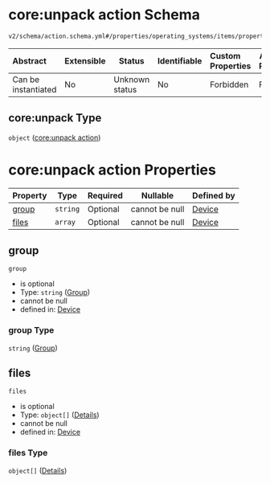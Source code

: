 # core:unpack action Schema

```txt
v2/schema/action.schema.yml#/properties/operating_systems/items/properties/steps/items/properties/actions/items/oneOf/25/properties/core:unpack
```




| Abstract            | Extensible | Status         | Identifiable | Custom Properties | Additional Properties | Access Restrictions | Defined In                                                           |
| :------------------ | ---------- | -------------- | ------------ | :---------------- | --------------------- | ------------------- | -------------------------------------------------------------------- |
| Can be instantiated | No         | Unknown status | No           | Forbidden         | Forbidden             | none                | [device.schema.json\*](../device.schema.json "open original schema") |

## core:unpack Type

`object` ([core:unpack action](device-properties-operating-systems-operating-system-properties-steps-step-properties-group-step-action-oneof-coreunpack-action-properties-coreunpack-action.md))

# core:unpack action Properties

| Property        | Type     | Required | Nullable       | Defined by                                                                                                                                                                                                                                                                                                                                                    |
| :-------------- | -------- | -------- | -------------- | :------------------------------------------------------------------------------------------------------------------------------------------------------------------------------------------------------------------------------------------------------------------------------------------------------------------------------------------------------------ |
| [group](#group) | `string` | Optional | cannot be null | [Device](device-properties-operating-systems-operating-system-properties-steps-step-properties-group-step-action-oneof-coreunpack-action-properties-coreunpack-action-properties-group.md "v2/schema/action.schema.yml#/properties/operating_systems/items/properties/steps/items/properties/actions/items/oneOf/25/properties/core:unpack/properties/group") |
| [files](#files) | `array`  | Optional | cannot be null | [Device](device-properties-operating-systems-operating-system-properties-steps-step-properties-group-step-action-oneof-coreunpack-action-properties-coreunpack-action-properties-files.md "v2/schema/action.schema.yml#/properties/operating_systems/items/properties/steps/items/properties/actions/items/oneOf/25/properties/core:unpack/properties/files") |

## group




`group`

-   is optional
-   Type: `string` ([Group](device-properties-operating-systems-operating-system-properties-steps-step-properties-group-step-action-oneof-coreunpack-action-properties-coreunpack-action-properties-group.md))
-   cannot be null
-   defined in: [Device](device-properties-operating-systems-operating-system-properties-steps-step-properties-group-step-action-oneof-coreunpack-action-properties-coreunpack-action-properties-group.md "v2/schema/action.schema.yml#/properties/operating_systems/items/properties/steps/items/properties/actions/items/oneOf/25/properties/core:unpack/properties/group")

### group Type

`string` ([Group](device-properties-operating-systems-operating-system-properties-steps-step-properties-group-step-action-oneof-coreunpack-action-properties-coreunpack-action-properties-group.md))

## files




`files`

-   is optional
-   Type: `object[]` ([Details](device-properties-operating-systems-operating-system-properties-steps-step-properties-group-step-action-oneof-coreunpack-action-properties-coreunpack-action-properties-files-items.md))
-   cannot be null
-   defined in: [Device](device-properties-operating-systems-operating-system-properties-steps-step-properties-group-step-action-oneof-coreunpack-action-properties-coreunpack-action-properties-files.md "v2/schema/action.schema.yml#/properties/operating_systems/items/properties/steps/items/properties/actions/items/oneOf/25/properties/core:unpack/properties/files")

### files Type

`object[]` ([Details](device-properties-operating-systems-operating-system-properties-steps-step-properties-group-step-action-oneof-coreunpack-action-properties-coreunpack-action-properties-files-items.md))
